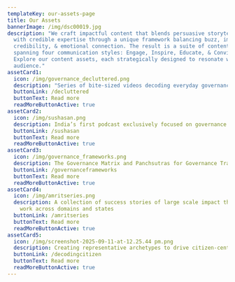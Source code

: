 ```yaml
---
templateKey: our-assets-page
title: Our Assets
bannerImage: /img/dsc00019.jpg
description: "We craft impactful content that blends persuasive storytelling
  with credible expertise through a unique framework balancing buzz, impact,
  credibility, & emotional connection. The result is a suite of content assets
  spanning four communication styles: Engage, Inspire, Educate, & Convince.
  Explore our content assets, each strategically designed to resonate with the
  audience."
assetCard1:
  icon: /img/governance_decluttered.png
  description: "Series of bite-sized videos decoding everyday governance topics "
  buttonLink: /decluttered
  buttonText: Read more
  readMoreButtonActive: true
assetCard2:
  icon: /img/sushasan.png
  description: India’s first podcast exclusively focused on governance
  buttonLink: /sushasan
  buttonText: Read more
  readMoreButtonActive: true
assetCard3:
  icon: /img/governance_frameworks.png
  description: The Governance Matrix and Panchsutras for Governance Transformation
  buttonLink: /governanceframeworks
  buttonText: Read more
  readMoreButtonActive: true
assetCard4:
  icon: /img/amritseries.png
  description: A collection of success stories of large scale impact through our
    work across domains and states
  buttonLink: /amritseries
  buttonText: Read more
  readMoreButtonActive: true
assetCard5:
  icon: /img/screenshot-2025-09-11-at-12.25.44 pm.png
  description: Creating representative archetypes to drive citizen-centered solutions
  buttonLink: /decodingcitizen
  buttonText: Read more
  readMoreButtonActive: true
---
```


